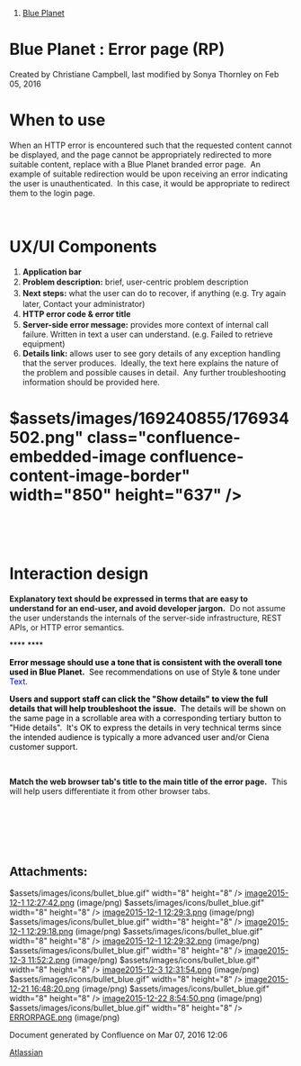 1.  <span>[Blue Planet](index.html)</span>

<span id="title-text"> Blue Planet : Error page (RP) </span>
============================================================

Created by <span class="author"> Christiane Campbell</span>, last modified by <span class="editor"> Sonya Thornley</span> on Feb 05, 2016

When to use
===========

When an HTTP error is encountered such that the requested content cannot be displayed, and the page cannot be appropriately redirected to more suitable content, replace with a Blue Planet branded error page.  An example of suitable redirection would be upon receiving an error indicating the user is unauthenticated.  In this case, it would be appropriate to redirect them to the login page. 

 

UX/UI Components
================

1.  **Application bar**
2.  <span style="line-height: 1.42857;">**Problem description:** brief, user-centric problem description</span>
3.  <span style="line-height: 1.42857;">**Next steps:** what the user can do to recover, if anything (e.g. Try again later, Contact your administrator)</span>
4.  **<span style="line-height: 1.42857;">HTTP error code & error title</span>**
5.  **Server-side error message:** provides more context of internal call failure. Written in text a user can understand. (e.g. Failed to retrieve equipment) <span style="color: rgb(255,0,255);"> </span>
6.  **Details link:** allows user to see gory details of any exception handling that the server produces.  Ideally, the text here explains the nature of the problem and possible causes in detail.  Any further troubleshooting information should be provided here.

<span class="confluence-embedded-file-wrapper confluence-embedded-manual-size">$assets/images/169240855/176934502.png" class="confluence-embedded-image confluence-content-image-border" width="850" height="637" /></span>
==================================================================================================================================================================================================================================

 

 

Interaction design
==================

**Explanatory text should be expressed in terms that are easy to understand for an end-user, and avoid developer jargon.**  Do not assume the user understands the internals of the server-side infrastructure, REST APIs, or HTTP error semantics.

<span style="color: rgb(0,0,0);">****
****</span>

<span style="color: rgb(0,0,0);">****Error message should use a tone that is consistent with the overall tone used in Blue Planet.****  See recommendations on use of Style & tone under <span style="color: rgb(0,0,255);">Text</span>. </span>

<span style="color: rgb(0,0,0);">**<span>
</span>**</span>

<span style="color: rgb(0,0,0);">**Users and support staff can click the "Show details" to view the full details that will help troubleshoot the issue.**  The details will be shown on the same page in a scrollable area with a corresponding tertiary button to "Hide details".  It's OK to express the details in very technical terms since the intended audience is typically a more advanced user and/or Ciena customer support.</span>

 

**Match the web browser tab's title to the main title of the error page.**  This will help users differentiate it from other browser tabs.

 

 

 

Attachments:
------------

$assets/images/icons/bullet_blue.gif" width="8" height="8" /> [image2015-12-1 12:27:42.png](attachments/169240855/171214836.png) (image/png)
$assets/images/icons/bullet_blue.gif" width="8" height="8" /> [image2015-12-1 12:29:3.png](attachments/169240855/171214839.png) (image/png)
$assets/images/icons/bullet_blue.gif" width="8" height="8" /> [image2015-12-1 12:29:18.png](attachments/169240855/171214840.png) (image/png)
$assets/images/icons/bullet_blue.gif" width="8" height="8" /> [image2015-12-1 12:29:32.png](attachments/169240855/171214841.png) (image/png)
$assets/images/icons/bullet_blue.gif" width="8" height="8" /> [image2015-12-3 11:52:2.png](attachments/169240855/171217174.png) (image/png)
$assets/images/icons/bullet_blue.gif" width="8" height="8" /> [image2015-12-3 12:31:54.png](attachments/169240855/171217223.png) (image/png)
$assets/images/icons/bullet_blue.gif" width="8" height="8" /> [image2015-12-21 16:48:20.png](attachments/169240855/171235162.png) (image/png)
$assets/images/icons/bullet_blue.gif" width="8" height="8" /> [image2015-12-22 8:54:50.png](attachments/169240855/171235486.png) (image/png)
$assets/images/icons/bullet_blue.gif" width="8" height="8" /> [ERRORPAGE.png](attachments/169240855/176934502.png) (image/png)

Document generated by Confluence on Mar 07, 2016 12:06

[Atlassian](http://www.atlassian.com/)


